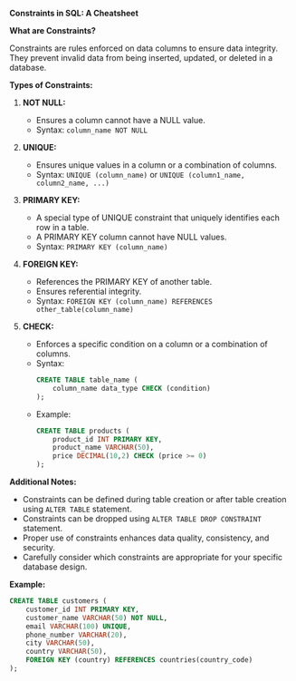 **Constraints in SQL: A Cheatsheet**

**What are Constraints?**

Constraints are rules enforced on data columns to ensure data integrity. They prevent invalid data from being inserted, updated, or deleted in a database.

**Types of Constraints:**

1. **NOT NULL:**
   - Ensures a column cannot have a NULL value.
   - Syntax: `column_name NOT NULL`

2. **UNIQUE:**
   - Ensures unique values in a column or a combination of columns.
   - Syntax: `UNIQUE (column_name)` or `UNIQUE (column1_name, column2_name, ...)`

3. **PRIMARY KEY:**
   - A special type of UNIQUE constraint that uniquely identifies each row in a table.
   - A PRIMARY KEY column cannot have NULL values.
   - Syntax: `PRIMARY KEY (column_name)`

4. **FOREIGN KEY:**
   - References the PRIMARY KEY of another table.
   - Ensures referential integrity.
   - Syntax: `FOREIGN KEY (column_name) REFERENCES other_table(column_name)`

5. **CHECK:**
   - Enforces a specific condition on a column or a combination of columns.
   - Syntax: 
     ```sql
     CREATE TABLE table_name (
         column_name data_type CHECK (condition)
     );
     ```
   - Example:
     ```sql
     CREATE TABLE products (
         product_id INT PRIMARY KEY,
         product_name VARCHAR(50),
         price DECIMAL(10,2) CHECK (price >= 0)
     );
     ```

**Additional Notes:**

- Constraints can be defined during table creation or after table creation using `ALTER TABLE` statement.
- Constraints can be dropped using `ALTER TABLE DROP CONSTRAINT` statement.
- Proper use of constraints enhances data quality, consistency, and security.
- Carefully consider which constraints are appropriate for your specific database design.

**Example:**

```sql
CREATE TABLE customers (
    customer_id INT PRIMARY KEY,
    customer_name VARCHAR(50) NOT NULL,
    email VARCHAR(100) UNIQUE,
    phone_number VARCHAR(20),
    city VARCHAR(50),
    country VARCHAR(50),
    FOREIGN KEY (country) REFERENCES countries(country_code)
);